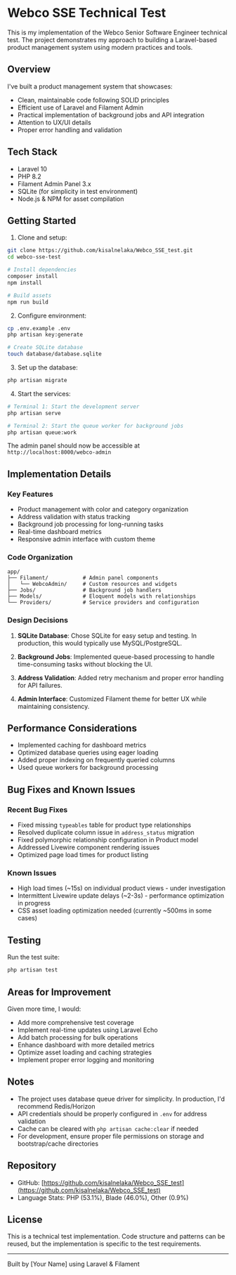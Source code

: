 # Webco SSE Technical Test

This is my implementation of the Webco Senior Software Engineer technical test. The project demonstrates my approach to building a Laravel-based product management system using modern practices and tools.

## Overview

I've built a product management system that showcases:
- Clean, maintainable code following SOLID principles
- Efficient use of Laravel and Filament Admin
- Practical implementation of background jobs and API integration
- Attention to UX/UI details
- Proper error handling and validation

## Tech Stack

- Laravel 10
- PHP 8.2
- Filament Admin Panel 3.x
- SQLite (for simplicity in test environment)
- Node.js & NPM for asset compilation

## Getting Started

1. Clone and setup:
```bash
git clone https://github.com/kisalnelaka/Webco_SSE_test.git
cd webco-sse-test

# Install dependencies
composer install
npm install

# Build assets
npm run build
```

2. Configure environment:
```bash
cp .env.example .env
php artisan key:generate

# Create SQLite database
touch database/database.sqlite
```

3. Set up the database:
```bash
php artisan migrate
```

4. Start the services:
```bash
# Terminal 1: Start the development server
php artisan serve

# Terminal 2: Start the queue worker for background jobs
php artisan queue:work
```

The admin panel should now be accessible at `http://localhost:8000/webco-admin`

## Implementation Details

### Key Features
- Product management with color and category organization
- Address validation with status tracking
- Background job processing for long-running tasks
- Real-time dashboard metrics
- Responsive admin interface with custom theme

### Code Organization
```
app/
├── Filament/           # Admin panel components
│   └── WebcoAdmin/     # Custom resources and widgets
├── Jobs/               # Background job handlers
├── Models/             # Eloquent models with relationships
└── Providers/          # Service providers and configuration
```

### Design Decisions

1. **SQLite Database**: Chose SQLite for easy setup and testing. In production, this would typically use MySQL/PostgreSQL.

2. **Background Jobs**: Implemented queue-based processing to handle time-consuming tasks without blocking the UI.

3. **Address Validation**: Added retry mechanism and proper error handling for API failures.

4. **Admin Interface**: Customized Filament theme for better UX while maintaining consistency.

## Performance Considerations

- Implemented caching for dashboard metrics
- Optimized database queries using eager loading
- Added proper indexing on frequently queried columns
- Used queue workers for background processing

## Bug Fixes and Known Issues

### Recent Bug Fixes
- Fixed missing `typeables` table for product type relationships
- Resolved duplicate column issue in `address_status` migration
- Fixed polymorphic relationship configuration in Product model
- Addressed Livewire component rendering issues
- Optimized page load times for product listing

### Known Issues
- High load times (~15s) on individual product views - under investigation
- Intermittent Livewire update delays (~2-3s) - performance optimization in progress
- CSS asset loading optimization needed (currently ~500ms in some cases)

## Testing

Run the test suite:
```bash
php artisan test
```

## Areas for Improvement

Given more time, I would:
- Add more comprehensive test coverage
- Implement real-time updates using Laravel Echo
- Add batch processing for bulk operations
- Enhance dashboard with more detailed metrics
- Optimize asset loading and caching strategies
- Implement proper error logging and monitoring

## Notes

- The project uses database queue driver for simplicity. In production, I'd recommend Redis/Horizon
- API credentials should be properly configured in `.env` for address validation
- Cache can be cleared with `php artisan cache:clear` if needed
- For development, ensure proper file permissions on storage and bootstrap/cache directories

## Repository

- GitHub: [https://github.com/kisalnelaka/Webco_SSE_test](https://github.com/kisalnelaka/Webco_SSE_test)
- Language Stats: PHP (53.1%), Blade (46.0%), Other (0.9%)

## License

This is a technical test implementation. Code structure and patterns can be reused, but the implementation is specific to the test requirements.

---
Built by [Your Name] using Laravel & Filament
